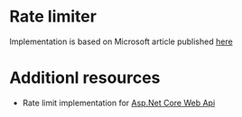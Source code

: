 ﻿# Rate limiter

Implementation is based on Microsoft article published [here](https://devblogs.microsoft.com/dotnet/announcing-rate-limiting-for-dotnet/)

# Additionl resources

- Rate limit implementation for [Asp.Net Core Web Api](https://code-maze.com/aspnetcore-web-api-rate-limiting/)
